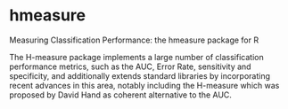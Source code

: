 # hmeasure
Measuring Classification Performance: the hmeasure package for R

The H-measure package implements a large number of classification performance metrics, such as the AUC, Error Rate, sensitivity and specificity, and additionally extends standard libraries by incorporating recent advances in this area, notably including the H-measure which was proposed by David Hand as coherent alternative to the AUC. 

